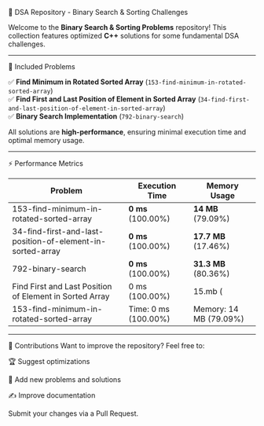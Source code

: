 🚀 DSA Repository - Binary Search & Sorting Challenges

Welcome to the **Binary Search & Sorting Problems** repository! This collection features optimized **C++** solutions for some fundamental DSA challenges.

---
📌 Included Problems

✅ **Find Minimum in Rotated Sorted Array** (`153-find-minimum-in-rotated-sorted-array`)  
✅ **Find First and Last Position of Element in Sorted Array** (`34-find-first-and-last-position-of-element-in-sorted-array`)  
✅ **Binary Search Implementation** (`792-binary-search`)  

All solutions are **high-performance**, ensuring minimal execution time and optimal memory usage.

---

⚡ Performance Metrics

| Problem | Execution Time | Memory Usage |
|---------|--------------|-------------|
| 153-find-minimum-in-rotated-sorted-array | **0 ms** (100.00%) | **14 MB** (79.09%) |
| 34-find-first-and-last-position-of-element-in-sorted-array | **0 ms** (100.00%) | **17.7 MB** (17.46%) |
| 792-binary-search | **0 ms** (100.00%) | **31.3 MB** (80.36%) |
| Find First and Last Position of Element in Sorted Array |0 ms (100.00%)| 15.mb (|
|153-find-minimum-in-rotated-sorted-array|Time: 0 ms (100.00%) | Memory: 14 MB (79.09%)|
---
🎯 Contributions
Want to improve the repository? Feel free to:

🏆 Suggest optimizations

📌 Add new problems and solutions

✍ Improve documentation

Submit your changes via a Pull Request.

